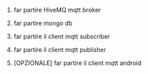 1. far partire HiveMQ mqtt broker

2. far partire mongo db

3. far partire il client mqtt subscriber

4. far partire il client mqtt publisher

4. [OPZIONALE] far partire il client mqtt android

